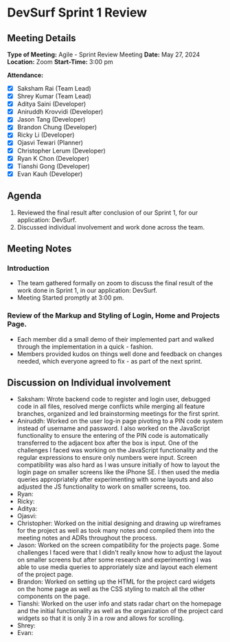 # DevSurf Sprint 1 Review

## Meeting Details
**Type of Meeting:** Agile - Sprint Review Meeting
**Date:** May 27, 2024  
**Location:** Zoom
**Start-Time:** 3:00 pm

**Attendance:**    
- [x] Saksham Rai (Team Lead)
- [x] Shrey Kumar (Team Lead)
- [x] Aditya Saini (Developer)
- [x] Aniruddh Krovvidi (Developer)
- [x] Jason Tang (Developer)
- [x] Brandon Chung (Developer)
- [x] Ricky Li (Developer)
- [x] Ojasvi Tewari (Planner)
- [x] Christopher Lerum (Developer)
- [x] Ryan K Chon (Developer)
- [x] Tianshi Gong (Developer)
- [x] Evan Kauh (Developer) 

## Agenda
1. Reviewed the final result after conclusion of our Sprint 1, for our application: DevSurf.
2. Discussed individual involvement and work done across the team. 

## Meeting Notes

### Introduction
- The team gathered formally on zoom to discuss the final result of the work done in Sprint 1, in our application: DevSurf.
- Meeting Started promptly at 3:00 pm.


### Review of the Markup and Styling of Login, Home and Projects Page. 
- Each member did a small demo of their implemented part and walked through the implementation in a quick - fashion. 
- Members provided kudos on things well done and feedback on changes needed, which everyone agreed to fix - as part of the next sprint.


## Discussion on Individual involvement
- Saksham:  Wrote backend code to register and login user, debugged code in all files, resolved merge conflicts while merging all feature branches, organized and led brainstorming meetings for the first sprint.
- Aniruddh: Worked on the user log-in page pivoting to a PIN code system instead of username and password. I also worked on the JavaScript functionality to ensure the entering of the PIN code is automatically transferred to the adjacent box after the box is input. One of the challenges I faced was working on the JavaScript functionality and the regular expressions to ensure only numbers were input. Screen compatibility was also hard as I was unsure initially of how to layout the login page on smaller screens like the iPhone SE. I then used the media queries appropriately after experimenting with some layouts and also adjusted the JS functionality to work on smaller screens, too.
- Ryan:
- Ricky:
- Aditya:
- Ojasvi:
- Christopher: Worked on the initial designing and drawing up wireframes for the project as well as took many notes and compiled them into the meeting notes and ADRs throughout the process.
- Jason: Worked on the screen compatibility for the projects page. Some challenges I faced were that I didn't really know how to adjust the layout on smaller screens but after some research and experimenting I was able to use media queries to approriately size and layout each element of the project page.
- Brandon: Worked on setting up the HTML for the project card widgets on the home page as well as the CSS styling to match all the other components on the page. 
- Tianshi:  Worked on the user info and stats radar chart on the homepage and the initial functionality as well as the organization of the project card widgets so that it is only 3 in a row and allows for scrolling.
- Shrey: 
- Evan:  

